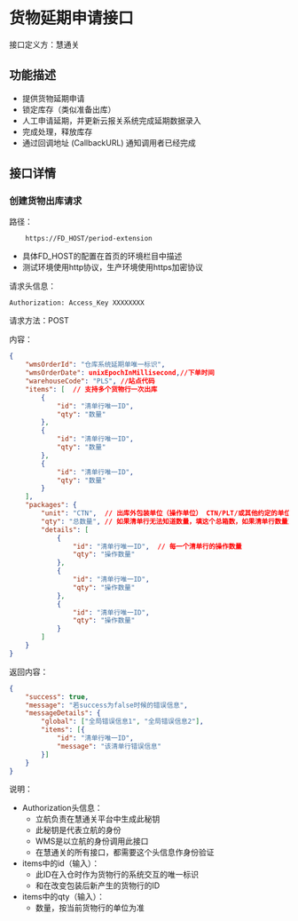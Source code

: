 # 货物延期申请接口

接口定义方：慧通关

## 功能描述

* 提供货物延期申请
* 锁定库存（类似准备出库）
* 人工申请延期，并更新云报关系统完成延期数据录入
* 完成处理，释放库存
* 通过回调地址 (CallbackURL) 通知调用者已经完成

## 接口详情

### 创建货物出库请求

路径：

```
    https://FD_HOST/period-extension
```

* 具体FD_HOST的配置在首页的环境栏目中描述
* 测试环境使用http协议，生产环境使用https加密协议

请求头信息：

```
Authorization: Access_Key XXXXXXXX
```

请求方法：POST

内容：

```json
{
    "wmsOrderId": "仓库系统延期单唯一标识",
    "wmsOrderDate": unixEpochInMillisecond,//下单时间
    "warehouseCode": "PLS", //站点代码
    "items": [  // 支持多个货物行一次出库
        {
            "id": "清单行唯一ID",
            "qty": "数量"
        },
        {
            "id": "清单行唯一ID",
            "qty": "数量"
        },
        {
            "id": "清单行唯一ID",
            "qty": "数量"
        }
    ],
    "packages": {
        "unit": "CTN",  // 出库外包装单位（操作单位） CTN/PLT/或其他约定的单位
      	"qty": "总数量", // 如果清单行无法知道数量，填这个总箱数，如果清单行数量对应关系是明确的，这个地方填空（null 或 0）
        "details": [
            {
                "id": "清单行唯一ID",  // 每一个清单行的操作数量
                "qty": "操作数量"
            },
            {
                "id": "清单行唯一ID",
                "qty": "操作数量"
            },
            {
                "id": "清单行唯一ID",
                "qty": "操作数量"
            }
        ]
    }
}
```

返回内容：

```json
{
	"success": true,
	"message": "若success为false时候的错误信息",
	"messageDetails": {
		"global": ["全局错误信息1", "全局错误信息2"],
		"items": [{
			"id": "清单行唯一ID",
			"message": "该清单行错误信息"
		}]
	}
}
```

说明：

* Authorization头信息：
    * 立航负责在慧通关平台中生成此秘钥
    * 此秘钥是代表立航的身份
    * WMS是以立航的身份调用此接口
    * 在慧通关的所有接口，都需要这个头信息作身份验证
* items中的id（输入）：
    * 此ID在入仓时作为货物行的系统交互的唯一标识
    * 和在改变包装后新产生的货物行的ID
* items中的qty（输入）：
    * 数量，按当前货物行的单位为准
    
  
